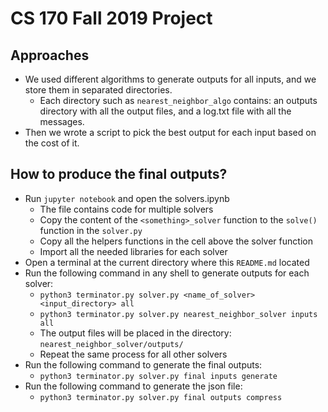 # CS 170 Fall 2019 Project

## Approaches

- We used different algorithms to generate outputs for all inputs, and we
  store them in separated directories.
    + Each directory such as `nearest_neighbor_algo` contains: an
    outputs directory with all the output files, and a log.txt file with
    all the messages.
- Then we wrote a script to pick the best output for each input based on
  the cost of it.

## How to produce the final outputs?

- Run `jupyter notebook` and open the solvers.ipynb
    + The file contains code for multiple solvers
    + Copy the content of the `<something>_solver` function to the `solve()`
    function in the `solver.py`
    + Copy all the helpers functions in the cell above the solver
    function
    + Import all the needed libraries for each solver
- Open a terminal at the current directory where this `README.md` located
- Run the following command in any shell to generate outputs for each
  solver:
    + `python3 terminator.py solver.py <name_of_solver> <input_directory> all`
    + `python3 terminator.py solver.py nearest_neighbor_solver inputs all`
    + The output files will be placed in the directory: `nearest_neighbor_solver/outputs/`
    + Repeat the same process for all other solvers
- Run the following command to generate the final outputs:
    + `python3 terminator.py solver.py final inputs generate`
- Run the following command to generate the json file:
    + `python3 terminator.py solver.py final outputs compress`


